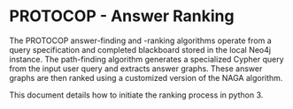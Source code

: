 # PROTOCOP - Answer Ranking

The PROTOCOP answer-finding and -ranking algorithms operate from a query specification and completed blackboard stored in the local Neo4j instance. The path-finding algorithm generates a specialized Cypher query from the input user query and extracts answer graphs. These answer graphs are then ranked using a customized version of the NAGA algorithm.

This document details how to initiate the ranking process in python 3.